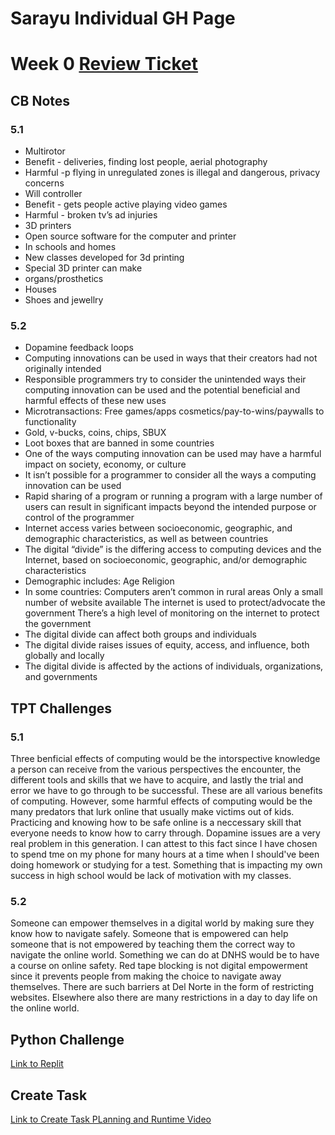 
# Sarayu Individual GH Page

# Week 0 [Review Ticket](https://github.com/sarayu-pr11/saas/issues/7)
## CB Notes
### 5.1
* Multirotor
* Benefit - deliveries, finding lost people, aerial photography
* Harmful -p flying in unregulated zones is illegal and dangerous, privacy concerns
* Will controller
* Benefit - gets people active playing video games
* Harmful - broken tv’s ad injuries
* 3D printers
* Open source software for the computer and printer
* In schools and homes
* New classes developed for 3d printing
* Special 3D printer can make
* organs/prosthetics
* Houses
* Shoes and jewellry
### 5.2
* Dopamine feedback loops
* Computing innovations can be used in ways that their creators had not originally intended
* Responsible programmers try to consider the unintended ways their computing innovation can be used and the potential beneficial and harmful effects of these new uses
* Microtransactions:
Free games/apps
cosmetics/pay-to-wins/paywalls to functionality
* Gold, v-bucks, coins, chips, SBUX
* Loot boxes that are banned in some countries
* One of the ways computing innovation can be used may have a harmful impact on society, economy, or culture
* It isn’t possible for a programmer to consider all the ways a computing innovation can be used
* Rapid sharing of a program or running a program with a large number of users can result in significant impacts beyond the intended purpose or control of the programmer
* Internet access varies between socioeconomic, geographic, and demographic characteristics, as well as between countries
* The digital “divide” is the differing access to computing devices and the Internet, based on socioeconomic, geographic, and/or demographic characteristics
* Demographic includes:
Age
Religion
* In some countries:
Computers aren’t common in rural areas
Only a small number of website available
The internet is used to protect/advocate the government
There’s a high level of monitoring on the internet to protect the government
* The digital divide can affect both groups and individuals
* The digital divide raises issues of equity, access, and influence, both globally and locally
* The digital divide is affected by the actions of individuals, organizations, and governments
## TPT Challenges
### 5.1
Three benficial effects of computing would be the intorspective knowledge a person can receive from the various perspectives the encounter, the different tools and skills that we have to acquire, and lastly the trial and error we have to go through to be successful. These are all various benefits of computing. However, some harmful effects of computing would be the many predators that lurk online that usually make victims out of kids. Practicing and knowing how to be safe online is a neccessary skill that everyone needs to know how to carry through. Dopamine issues are a very real problem in this generation. I can attest to this fact since I have chosen to spend tme on my phone for many hours at a time when I should've been doing homework or studying for a test. Something that is impacting my own success in high school would be lack of motivation with my classes.
### 5.2
Someone can empower themselves in a digital world by making sure they know how to navigate safely. Someone that is empowered can help someone that is not empowered by teaching them the correct way to navigate the online world. Something we can do at DNHS would be to have a course on online safety. Red tape blocking is not digital empowerment since it prevents people from making the choice to navigate away themselves. There are such barriers at Del Norte in the form of restricting websites. Elsewhere also there are many restrictions in a day to day life on the online world.
## Python Challenge
[Link to Replit](https://replit.com/@sarayu-pr11/Sarayutri1#hacks/menu.py)

## Create Task
[Link to Create Task PLanning and Runtime Video](https://github.com/sarayu-pr11/team-narks/wiki/Sarayu-Create-Task)
